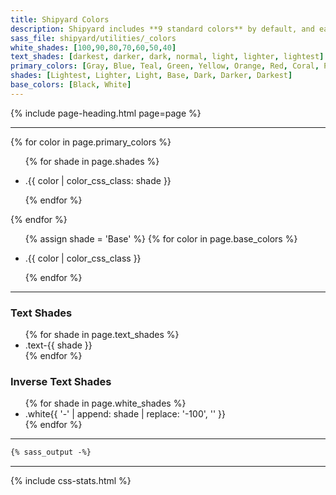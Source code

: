 ```yaml
---
title: Shipyard Colors
description: Shipyard includes **9 standard colors** by default, and each color can be accessed with the corresponding CSS utility class `.color-shade` or by using the SASS variable `$color-shade` in your SASS files.
sass_file: shipyard/utilities/_colors
white_shades: [100,90,80,70,60,50,40]
text_shades: [darkest, darker, dark, normal, light, lighter, lightest]
primary_colors: [Gray, Blue, Teal, Green, Yellow, Orange, Red, Coral, Purple]
shades: [Lightest, Lighter, Light, Base, Dark, Darker, Darkest]
base_colors: [Black, White]
---
```


{% include page-heading.html page=page %}

---

{% for color in page.primary_colors %}
  <ul class="col-container shade-list mb-24" shade-list>
    {% for shade in page.shades %}
      <li class="col col-50 sm:col-25 md:col-0 pl-4 pr-4 sm:pl-8 sm:pr-8 mb-8 sm:mb-16 shade-item shade-{{ shade | downcase }} shade-{{ color | color_css_class: shade }}">
        <div class="shade-box box bg-{{ color | color_css_class: shade }} shade-{{ shade | downcase | replace: 'er', '' | replace: 'est', '' }}">
          <div class="shade-color col-center text-xxl bold bg-{{ color | color_css_class: shade }}" shade-color></div>
          <p class="shade-text text-sm medium {{ color | color_css_class: shade }}">
            .{{ color | color_css_class: shade }}
          </p>
        </div>
      </li>
    {% endfor %}
  </ul>
{% endfor %}

<ul class="col-container shade-list mb-24" shade-list>
  {% assign shade = 'Base' %}
  {% for color in page.base_colors %}
    <li class="col pl-4 pr-4 sm:pl-8 sm:pr-8 mb-8 sm:mb-16 shade-item shade-{{ shade | downcase }} shade-{{ color | color_css_class: shade }}">
      <div class="shade-box box bg-{{ color | color_css_class: shade }} shade-{{ shade | downcase | replace: 'er', '' | replace: 'est', '' }}">
        <div class="shade-color col-center text-xxl bold bg-{{ color | color_css_class: shade }}" shade-color></div>
        <p class="shade-text text-sm medium {{ color | color_css_class: shade }}">
          .{{ color | color_css_class }}
        </p>
      </div>
    </li>
  {% endfor %}
</ul>

---

<div class="col-container">
  <div class="col">
    <h3>Text Shades</h3>
    <div class="box p-8 sm:p-16 md:p-16 lg:p-24 mt-8">
      <ul class="list medium">
        {% for shade in page.text_shades %}
          <li class="text-{{ shade }}">.text-{{ shade }}</li>
        {% endfor %}
      </ul>
    </div>
  </div>
  <div class="col">
    <h3>Inverse Text Shades</h3>
    <div class="box-secondary p-8 sm:p-16 md:p-16 lg:p-24 bg-gray-dark mt-8">
      <ul class="list medium">
        {% for shade in page.white_shades %}
          <li class="white{{ '-' | append: shade | replace: '-100', '' }}">
            .white{{ '-' | append: shade | replace: '-100', '' }}
          </li>
        {% endfor %}
      </ul>
    </div>
  </div>
</div>

---

```css
{% sass_output -%}
```

---

{% include css-stats.html %}
